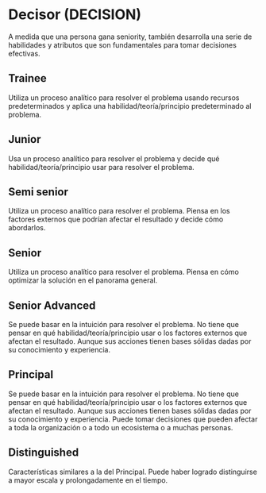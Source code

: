 # Decisor (DECISION)
A medida que una persona gana seniority, también desarrolla una serie de habilidades y atributos que son fundamentales para tomar decisiones efectivas. 

## Trainee

Utiliza un proceso analítico para resolver el problema usando recursos predeterminados y aplica una habilidad/teoría/principio predeterminado al problema.

## Junior

Usa un proceso analítico para resolver el problema y decide qué habilidad/teoría/principio usar para resolver el problema.

## Semi senior

Utiliza un proceso analítico para resolver el problema. Piensa en los factores externos que podrían afectar el resultado y decide cómo abordarlos.

## Senior

Utiliza un proceso analítico para resolver el problema. Piensa en cómo optimizar la solución en el panorama general.

## Senior Advanced

Se puede basar en la intuición para resolver el problema. No tiene que pensar en qué habilidad/teoría/principio usar o los factores externos que afectan el resultado. Aunque sus acciones tienen bases sólidas dadas por su conocimiento y experiencia.

## Principal

Se puede basar en la intuición para resolver el problema. No tiene que pensar en qué habilidad/teoría/principio usar o los factores externos que afectan el resultado. Aunque sus acciones tienen bases sólidas dadas por su conocimiento y experiencia. Puede tomar decisiones que pueden afectar a toda la organización o a todo un ecosistema o a muchas personas.	

## Distinguished

Características similares a la del Principal. Puede haber logrado distinguirse a mayor escala y prolongadamente en el tiempo.

